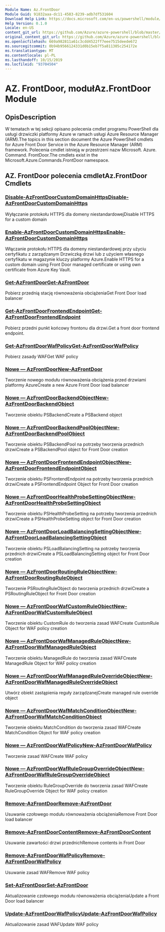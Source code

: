 ```yaml
---
Module Name: Az.FrontDoor
Module Guid: 91832aaa-dc11-4583-8239-adb7df531604
Download Help Link: https://docs.microsoft.com/en-us/powershell/module/az.frontdoor
Help Version: 0.1.0
Locale: en-US
content_git_url: https://github.com/Azure/azure-powershell/blob/master/src/FrontDoor/FrontDoor/help/Az.FrontDoor.md
original_content_git_url: https://github.com/Azure/azure-powershell/blob/master/src/FrontDoor/FrontDoor/help/Az.FrontDoor.md
ms.openlocfilehash: 669a982811a61c3cdd4522ff7eee7515deede672
ms.sourcegitcommit: 0b94b9566124331d0b15eb7f5a811305c254172e
ms.translationtype: MT
ms.contentlocale: pl-PL
ms.lasthandoff: 10/15/2019
ms.locfileid: "93704504"
---
```

# <span data-ttu-id="8c7d7-101">AZ. FrontDoor, moduł</span><span class="sxs-lookup"><span data-stu-id="8c7d7-101">Az.FrontDoor Module</span></span>
## <span data-ttu-id="8c7d7-102">Opis</span><span class="sxs-lookup"><span data-stu-id="8c7d7-102">Description</span></span>
<span data-ttu-id="8c7d7-103">W tematach w tej sekcji opisano polecenia cmdlet programu PowerShell dla usługi drzwiczki platformy Azure w ramach usługi Azure Resource Manager (ARM).</span><span class="sxs-lookup"><span data-stu-id="8c7d7-103">The topics in this section document the Azure PowerShell cmdlets for Azure Front Door Service in the Azure Resource Manager (ARM) framework.</span></span> <span data-ttu-id="8c7d7-104">Polecenia cmdlet istnieją w przestrzeni nazw Microsoft. Azure. Command. FrontDoor.</span><span class="sxs-lookup"><span data-stu-id="8c7d7-104">The cmdlets exist in the Microsoft.Azure.Commands.FrontDoor namespace.</span></span>

## <span data-ttu-id="8c7d7-105">AZ. FrontDoor polecenia cmdlet</span><span class="sxs-lookup"><span data-stu-id="8c7d7-105">Az.FrontDoor Cmdlets</span></span>
### [<span data-ttu-id="8c7d7-106">Disable-AzFrontDoorCustomDomainHttps</span><span class="sxs-lookup"><span data-stu-id="8c7d7-106">Disable-AzFrontDoorCustomDomainHttps</span></span>](Disable-AzFrontDoorCustomDomainHttps.md)
<span data-ttu-id="8c7d7-107">Wyłączanie protokołu HTTPS dla domeny niestandardowej</span><span class="sxs-lookup"><span data-stu-id="8c7d7-107">Disable HTTPS for a custom domain</span></span>

### [<span data-ttu-id="8c7d7-108">Enable-AzFrontDoorCustomDomainHttps</span><span class="sxs-lookup"><span data-stu-id="8c7d7-108">Enable-AzFrontDoorCustomDomainHttps</span></span>](Enable-AzFrontDoorCustomDomainHttps.md)
<span data-ttu-id="8c7d7-109">Włączanie protokołu HTTPS dla domeny niestandardowej przy użyciu certyfikatu z zarządzanym Drzwiczką drzwi lub z użyciem własnego certyfikatu w magazynie kluczy platformy Azure.</span><span class="sxs-lookup"><span data-stu-id="8c7d7-109">Enable HTTPS for a custom domain using Front Door managed certificate or using own certificate from Azure Key Vault.</span></span>

### [<span data-ttu-id="8c7d7-110">Get-AzFrontDoor</span><span class="sxs-lookup"><span data-stu-id="8c7d7-110">Get-AzFrontDoor</span></span>](Get-AzFrontDoor.md)
<span data-ttu-id="8c7d7-111">Pobierz przednią stację równoważenia obciążenia</span><span class="sxs-lookup"><span data-stu-id="8c7d7-111">Get Front Door load balancer</span></span>

### [<span data-ttu-id="8c7d7-112">Get-AzFrontDoorFrontendEndpoint</span><span class="sxs-lookup"><span data-stu-id="8c7d7-112">Get-AzFrontDoorFrontendEndpoint</span></span>](Get-AzFrontDoorFrontendEndpoint.md)
<span data-ttu-id="8c7d7-113">Pobierz przedni punkt końcowy frontonu dla drzwi.</span><span class="sxs-lookup"><span data-stu-id="8c7d7-113">Get a front door frontend endpoint.</span></span>

### [<span data-ttu-id="8c7d7-114">Get-AzFrontDoorWafPolicy</span><span class="sxs-lookup"><span data-stu-id="8c7d7-114">Get-AzFrontDoorWafPolicy</span></span>](Get-AzFrontDoorWafPolicy.md)
<span data-ttu-id="8c7d7-115">Pobierz zasady WAF</span><span class="sxs-lookup"><span data-stu-id="8c7d7-115">Get WAF policy</span></span>

### [<span data-ttu-id="8c7d7-116">Nowe — AzFrontDoor</span><span class="sxs-lookup"><span data-stu-id="8c7d7-116">New-AzFrontDoor</span></span>](New-AzFrontDoor.md)
<span data-ttu-id="8c7d7-117">Tworzenie nowego modułu równoważenia obciążenia przed drzwiami platformy Azure</span><span class="sxs-lookup"><span data-stu-id="8c7d7-117">Create a new Azure Front Door load balancer</span></span>

### [<span data-ttu-id="8c7d7-118">Nowe — AzFrontDoorBackendObject</span><span class="sxs-lookup"><span data-stu-id="8c7d7-118">New-AzFrontDoorBackendObject</span></span>](New-AzFrontDoorBackendObject.md)
<span data-ttu-id="8c7d7-119">Tworzenie obiektu PSBackend</span><span class="sxs-lookup"><span data-stu-id="8c7d7-119">Create a PSBackend object</span></span>

### [<span data-ttu-id="8c7d7-120">Nowe — AzFrontDoorBackendPoolObject</span><span class="sxs-lookup"><span data-stu-id="8c7d7-120">New-AzFrontDoorBackendPoolObject</span></span>](New-AzFrontDoorBackendPoolObject.md)
<span data-ttu-id="8c7d7-121">Tworzenie obiektu PSBackendPool na potrzeby tworzenia przednich drzwi</span><span class="sxs-lookup"><span data-stu-id="8c7d7-121">Create a PSBackendPool object for Front Door creation</span></span>

### [<span data-ttu-id="8c7d7-122">Nowe — AzFrontDoorFrontendEndpointObject</span><span class="sxs-lookup"><span data-stu-id="8c7d7-122">New-AzFrontDoorFrontendEndpointObject</span></span>](New-AzFrontDoorFrontendEndpointObject.md)
<span data-ttu-id="8c7d7-123">Tworzenie obiektu PSFrontendEndpoint na potrzeby tworzenia przednich drzwi</span><span class="sxs-lookup"><span data-stu-id="8c7d7-123">Create a PSFrontendEndpoint Object for Front Door creation</span></span>

### [<span data-ttu-id="8c7d7-124">Nowe — AzFrontDoorHealthProbeSettingObject</span><span class="sxs-lookup"><span data-stu-id="8c7d7-124">New-AzFrontDoorHealthProbeSettingObject</span></span>](New-AzFrontDoorHealthProbeSettingObject.md)
<span data-ttu-id="8c7d7-125">Tworzenie obiektu PSHealthProbeSetting na potrzeby tworzenia przednich drzwi</span><span class="sxs-lookup"><span data-stu-id="8c7d7-125">Create a PSHealthProbeSetting object for Front Door creation</span></span>

### [<span data-ttu-id="8c7d7-126">Nowe — AzFrontDoorLoadBalancingSettingObject</span><span class="sxs-lookup"><span data-stu-id="8c7d7-126">New-AzFrontDoorLoadBalancingSettingObject</span></span>](New-AzFrontDoorLoadBalancingSettingObject.md)
<span data-ttu-id="8c7d7-127">Tworzenie obiektu PSLoadBalancingSetting na potrzeby tworzenia przednich drzwi</span><span class="sxs-lookup"><span data-stu-id="8c7d7-127">Create a PSLoadBalancingSetting object for Front Door creation</span></span>

### [<span data-ttu-id="8c7d7-128">Nowe — AzFrontDoorRoutingRuleObject</span><span class="sxs-lookup"><span data-stu-id="8c7d7-128">New-AzFrontDoorRoutingRuleObject</span></span>](New-AzFrontDoorRoutingRuleObject.md)
<span data-ttu-id="8c7d7-129">Tworzenie PSRoutingRuleObject do tworzenia przednich drzwi</span><span class="sxs-lookup"><span data-stu-id="8c7d7-129">Create a PSRoutingRuleObject for Front Door creation</span></span>

### [<span data-ttu-id="8c7d7-130">Nowe — AzFrontDoorWafCustomRuleObject</span><span class="sxs-lookup"><span data-stu-id="8c7d7-130">New-AzFrontDoorWafCustomRuleObject</span></span>](New-AzFrontDoorWafCustomRuleObject.md)
<span data-ttu-id="8c7d7-131">Tworzenie obiektu CustomRule do tworzenia zasad WAF</span><span class="sxs-lookup"><span data-stu-id="8c7d7-131">Create CustomRule Object for WAF policy creation</span></span>

### [<span data-ttu-id="8c7d7-132">Nowe — AzFrontDoorWafManagedRuleObject</span><span class="sxs-lookup"><span data-stu-id="8c7d7-132">New-AzFrontDoorWafManagedRuleObject</span></span>](New-AzFrontDoorWafManagedRuleObject.md)
<span data-ttu-id="8c7d7-133">Tworzenie obiektu ManagedRule do tworzenia zasad WAF</span><span class="sxs-lookup"><span data-stu-id="8c7d7-133">Create ManagedRule Object for WAF policy creation</span></span>

### [<span data-ttu-id="8c7d7-134">Nowe — AzFrontDoorWafManagedRuleOverrideObject</span><span class="sxs-lookup"><span data-stu-id="8c7d7-134">New-AzFrontDoorWafManagedRuleOverrideObject</span></span>](New-AzFrontDoorWafManagedRuleOverrideObject.md)
<span data-ttu-id="8c7d7-135">Utwórz obiekt zastąpienia reguły zarządzanej</span><span class="sxs-lookup"><span data-stu-id="8c7d7-135">Create managed rule override object</span></span>

### [<span data-ttu-id="8c7d7-136">Nowe — AzFrontDoorWafMatchConditionObject</span><span class="sxs-lookup"><span data-stu-id="8c7d7-136">New-AzFrontDoorWafMatchConditionObject</span></span>](New-AzFrontDoorWafMatchConditionObject.md)
<span data-ttu-id="8c7d7-137">Tworzenie obiektu MatchCondition do tworzenia zasad WAF</span><span class="sxs-lookup"><span data-stu-id="8c7d7-137">Create MatchCondition Object for WAF policy creation</span></span>

### [<span data-ttu-id="8c7d7-138">Nowe — AzFrontDoorWafPolicy</span><span class="sxs-lookup"><span data-stu-id="8c7d7-138">New-AzFrontDoorWafPolicy</span></span>](New-AzFrontDoorWafPolicy.md)
<span data-ttu-id="8c7d7-139">Tworzenie zasad WAF</span><span class="sxs-lookup"><span data-stu-id="8c7d7-139">Create WAF policy</span></span>

### [<span data-ttu-id="8c7d7-140">Nowe — AzFrontDoorWafRuleGroupOverrideObject</span><span class="sxs-lookup"><span data-stu-id="8c7d7-140">New-AzFrontDoorWafRuleGroupOverrideObject</span></span>](New-AzFrontDoorWafRuleGroupOverrideObject.md)
<span data-ttu-id="8c7d7-141">Tworzenie obiektu RuleGroupOverride do tworzenia zasad WAF</span><span class="sxs-lookup"><span data-stu-id="8c7d7-141">Create RuleGroupOverride Object for WAF policy creation</span></span>

### [<span data-ttu-id="8c7d7-142">Remove-AzFrontDoor</span><span class="sxs-lookup"><span data-stu-id="8c7d7-142">Remove-AzFrontDoor</span></span>](Remove-AzFrontDoor.md)
<span data-ttu-id="8c7d7-143">Usuwanie czołowego modułu równoważenia obciążenia</span><span class="sxs-lookup"><span data-stu-id="8c7d7-143">Remove Front Door load balancer</span></span>

### [<span data-ttu-id="8c7d7-144">Remove-AzFrontDoorContent</span><span class="sxs-lookup"><span data-stu-id="8c7d7-144">Remove-AzFrontDoorContent</span></span>](Remove-AzFrontDoorContent.md)
<span data-ttu-id="8c7d7-145">Usuwanie zawartości drzwi przednich</span><span class="sxs-lookup"><span data-stu-id="8c7d7-145">Remove contents in Front Door</span></span>

### [<span data-ttu-id="8c7d7-146">Remove-AzFrontDoorWafPolicy</span><span class="sxs-lookup"><span data-stu-id="8c7d7-146">Remove-AzFrontDoorWafPolicy</span></span>](Remove-AzFrontDoorWafPolicy.md)
<span data-ttu-id="8c7d7-147">Usuwanie zasad WAF</span><span class="sxs-lookup"><span data-stu-id="8c7d7-147">Remove WAF policy</span></span>

### [<span data-ttu-id="8c7d7-148">Set-AzFrontDoor</span><span class="sxs-lookup"><span data-stu-id="8c7d7-148">Set-AzFrontDoor</span></span>](Set-AzFrontDoor.md)
<span data-ttu-id="8c7d7-149">Aktualizowanie czołowego modułu równoważenia obciążenia</span><span class="sxs-lookup"><span data-stu-id="8c7d7-149">Update a Front Door load balancer</span></span>

### [<span data-ttu-id="8c7d7-150">Update-AzFrontDoorWafPolicy</span><span class="sxs-lookup"><span data-stu-id="8c7d7-150">Update-AzFrontDoorWafPolicy</span></span>](Update-AzFrontDoorWafPolicy.md)
<span data-ttu-id="8c7d7-151">Aktualizowanie zasad WAF</span><span class="sxs-lookup"><span data-stu-id="8c7d7-151">Update WAF policy</span></span>

